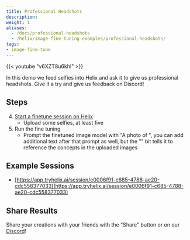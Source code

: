 ```yaml
---
title: Professional Headshots 
description:
weight: 1
aliases:
  - /docs/professional-headshots
  - /helix/image-fine-tuning-examples/professional-headshots/
tags:
- image-fine-tune
---
```


{{< youtube "v6XZT8u6khI" >}}

In this demo we feed selfies into Helix and ask it to give us professional headshots. Give it a try and give us feedback on Discord!

## Steps

4. [Start a finetune session on Helix](https://app.tryhelix.ai/?mode=finetune&type=image)
   * Upload some selfies, at least five
5. Run the fine tuning
   * Prompt the finetuned image model with "A photo of <s0><s1>", you can add additional text after that prompt as well, but the "<s0><s1>" bit tells it to reference the concepts in the uploaded images

## Example Sessions
* [https://app.tryhelix.ai/session/e0006f91-c685-4788-ae20-cdc558377033](https://app.tryhelix.ai/session/e0006f91-c685-4788-ae20-cdc558377033)

## Share Results

Share your creations with your friends with the "Share" button or on our [Discord](https://discord.gg/VJftd844GE)!
